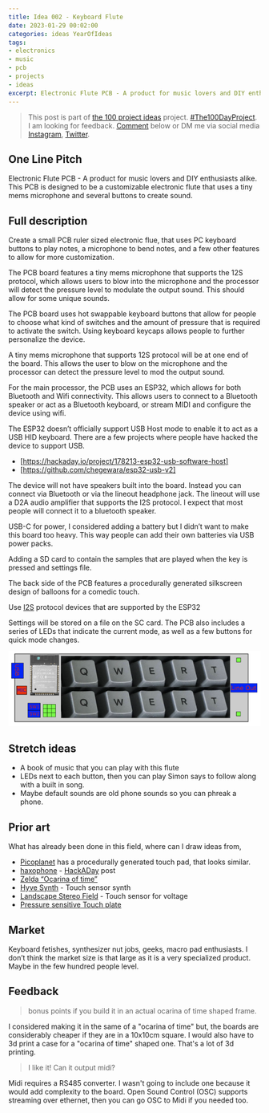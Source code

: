 ```yaml
---
title: Idea 002 - Keyboard Flute
date: 2023-01-29 00:02:00
categories: ideas YearOfIdeas
tags: 
- electronics
- music
- pcb
- projects
- ideas
excerpt: Electronic Flute PCB - A product for music lovers and DIY enthusiasts alike. This PCB is designed to be a customizable electronic flute that uses a tiny mems microphone and several buttons to create sound
---
```


> This post is part of [the 100 project ideas](/projects/2023-100-ideas/) project. [#The100DayProject](https://www.the100dayproject.org/). I am looking for feedback. <a href='#utterances-comments'>Comment</a> below or DM me via social media <a href="https://instagram.com/funvill" rel="nofollow noopener noreferrer"><i class="fab fa-fw fa-instagram" aria-hidden="true"></i><span class="label">Instagram</span></a>, <a href="https://twitter.com/funvill" rel="nofollow noopener noreferrer"><i class="fab fa-fw fa-twitter" aria-hidden="true"></i><span class="label">Twitter</span></a>.

## One Line Pitch

Electronic Flute PCB - A product for music lovers and DIY enthusiasts alike. This PCB is designed to be a customizable electronic flute that uses a tiny mems microphone and several buttons to create sound.

## Full description

Create a small PCB ruler sized electronic flue, that uses PC keyboard buttons to play notes, a microphone to bend notes, and a few other features to allow for more customization.

The PCB board features a tiny mems microphone that supports the 12S protocol, which allows users to blow into the microphone and the processor will detect the pressure level to modulate the output sound. This should allow for some unique sounds.

The PCB board uses hot swappable keyboard buttons that allow for people to choose what kind of switches and the amount of pressure that is required to activate the switch. Using keyboard keycaps allows people to further personalize the device.

A tiny mems microphone that supports 12S protocol will be at one end of the board. This allows the user to blow on the microphone and the processor can detect the pressure level to mod the output sound.

For the main processor, the PCB uses an ESP32, which allows for both Bluetooth and Wifi connectivity. This allows users to connect to a Bluetooth speaker or act as a Bluetooth keyboard, or stream MIDI and configure the device using wifi.

The ESP32 doesn’t officially support USB Host mode to enable it to act as a USB HID keyboard. There are a few projects where people have hacked the device to support USB.

- [https://hackaday.io/project/178213-esp32-usb-software-host]
- [https://github.com/chegewara/esp32-usb-v2]

The device will not have speakers built into the board. Instead you can connect via Bluetooth or via the lineout headphone jack. The lineout will use a D2A audio amplifier that supports the I2S protocol. I expect that most people will connect it to a bluetooth speaker.

USB-C for power, I considered adding a battery but I didn’t want to make this board too heavy. This way people can add their own batteries via USB power packs.

Adding a SD card to contain the samples that are played when the key is pressed and settings file.

The back side of the PCB features a procedurally generated silkscreen design of balloons for a comedic touch.

Use [I2S](https://en.wikipedia.org/wiki/I%C2%B2S) protocol devices that are supported by the ESP32

Settings will be stored on a file on the SC card. The PCB also includes a series of LEDs that indicate the current mode, as well as a few buttons for quick mode changes.

<img src="/public/uploads/2023/keyboard-flute-mockup.png"  alt="Keyboard flute mockup"/>

## Stretch ideas

- A book of music that you can play with this flute
- LEDs next to each button, then you can play Simon says to follow along with a built in song.
- Maybe default sounds are old phone sounds so you can phreak a phone.

## Prior art

What has already been done in this field, where can I draw ideas from,

- [Picoplanet](https://www.tindie.com/products/bleeptrack/picoplanet/) has a procedurally generated touch pad, that looks similar.
- [haxophone](https://github.com/jcard0na/haxo-hw) - [HackADay](https://hackaday.com/2023/03/14/mechanical-keyboard-as-travel-saxophone/) post
- [Zelda “Ocarina of time”](https://www.youtube.com/watch?v=w84tT7SJ3PY)
- [Hyve Synth](https://www.youtube.com/watch?v=pLG0hqTtlgA) - Touch sensor synth
- [Landscape Stereo Field](https://www.youtube.com/watch?v=B_aMIUOaD-Q) - Touch sensor for voltage
- [Pressure sensitive Touch plate](https://www.youtube.com/watch?v=DT6nZsixP0M)

## Market

Keyboard fetishes, synthesizer nut jobs, geeks, macro pad enthusiasts.
I don’t think the market size is that large as it is a very specialized product. Maybe in the few hundred people level.

## Feedback

> bonus points if you build it in an actual ocarina of time shaped frame.

I considered making it in the same of a "ocarina of time" but, the boards are considerably cheaper if they are in a 10x10cm square. I would also have to 3d print a case for a "ocarina of time" shaped one. That's a lot of 3d printing.

> I like it!  Can it output midi?

Midi requires a RS485 converter. I wasn't going to include one because it would add complexity to the board. Open Sound Control (OSC) supports streaming over ethernet, then you can go OSC to Midi if you needed too.
